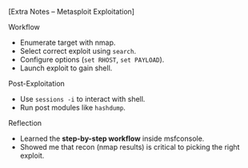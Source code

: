 [Extra Notes – Metasploit Exploitation]

Workflow

- Enumerate target with nmap.  
- Select correct exploit using `search`.  
- Configure options (`set RHOST`, `set PAYLOAD`).  
- Launch exploit to gain shell.  

Post-Exploitation

- Use `sessions -i` to interact with shell.  
- Run post modules like `hashdump`.  

Reflection

- Learned the **step-by-step workflow** inside msfconsole.  
- Showed me that recon (nmap results) is critical to picking the right exploit.
